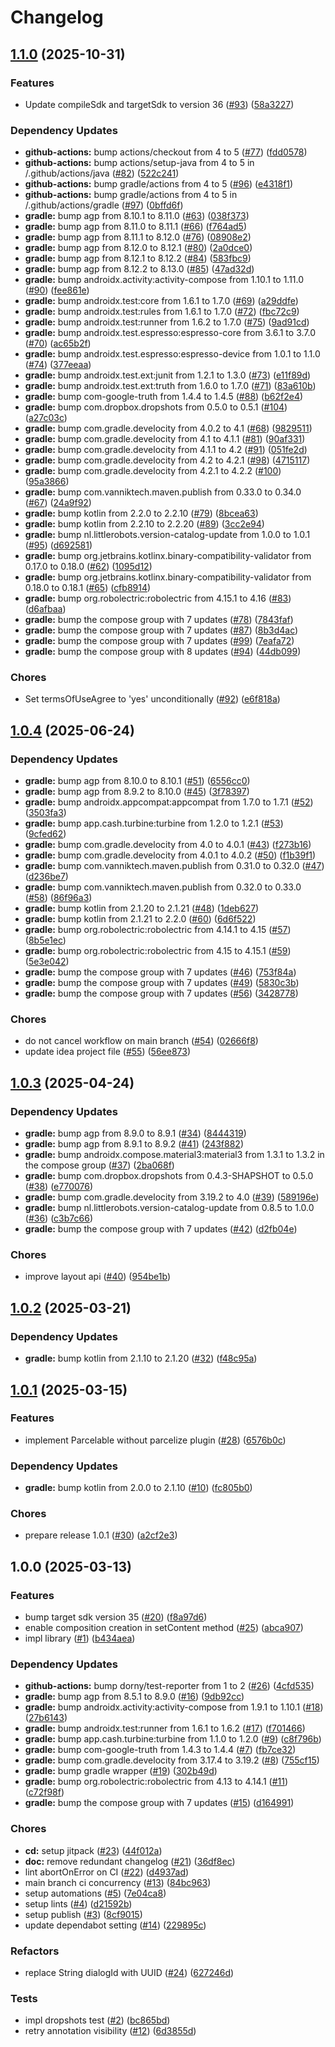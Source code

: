 # Changelog

## [1.1.0](https://github.com/RyuNen344/Tenugui/compare/1.0.4...1.1.0) (2025-10-31)


### Features

* Update compileSdk and targetSdk to version 36 ([#93](https://github.com/RyuNen344/Tenugui/issues/93)) ([58a3227](https://github.com/RyuNen344/Tenugui/commit/58a32276fbc2a76e4b2305d6a844a63bfb76c6a4))


### Dependency Updates

* **github-actions:** bump actions/checkout from 4 to 5 ([#77](https://github.com/RyuNen344/Tenugui/issues/77)) ([fdd0578](https://github.com/RyuNen344/Tenugui/commit/fdd057827417eaf9a18db82c9fd48f6035d6765d))
* **github-actions:** bump actions/setup-java from 4 to 5 in /.github/actions/java ([#82](https://github.com/RyuNen344/Tenugui/issues/82)) ([522c241](https://github.com/RyuNen344/Tenugui/commit/522c241fd9fd5f5bb470aba6651855834bd3ae4d))
* **github-actions:** bump gradle/actions from 4 to 5 ([#96](https://github.com/RyuNen344/Tenugui/issues/96)) ([e4318f1](https://github.com/RyuNen344/Tenugui/commit/e4318f12d52add3d1e4d6adccb622cd8bf83d810))
* **github-actions:** bump gradle/actions from 4 to 5 in /.github/actions/gradle ([#97](https://github.com/RyuNen344/Tenugui/issues/97)) ([0bffd6f](https://github.com/RyuNen344/Tenugui/commit/0bffd6f4775c48996ba64456adf29e2b808f8ed5))
* **gradle:** bump agp from 8.10.1 to 8.11.0 ([#63](https://github.com/RyuNen344/Tenugui/issues/63)) ([038f373](https://github.com/RyuNen344/Tenugui/commit/038f3730d38797d1401263b90119bb4e67f1be12))
* **gradle:** bump agp from 8.11.0 to 8.11.1 ([#66](https://github.com/RyuNen344/Tenugui/issues/66)) ([f764ad5](https://github.com/RyuNen344/Tenugui/commit/f764ad56d39fbccdb4ee79e1eed8f9dac7461973))
* **gradle:** bump agp from 8.11.1 to 8.12.0 ([#76](https://github.com/RyuNen344/Tenugui/issues/76)) ([08908e2](https://github.com/RyuNen344/Tenugui/commit/08908e2146840440d48e578fd208dc917f77b70b))
* **gradle:** bump agp from 8.12.0 to 8.12.1 ([#80](https://github.com/RyuNen344/Tenugui/issues/80)) ([2a0dce0](https://github.com/RyuNen344/Tenugui/commit/2a0dce0ca4d79d7e82be54001d3f876405d42313))
* **gradle:** bump agp from 8.12.1 to 8.12.2 ([#84](https://github.com/RyuNen344/Tenugui/issues/84)) ([583fbc9](https://github.com/RyuNen344/Tenugui/commit/583fbc90bca655516f8c2b95e000518766584dd1))
* **gradle:** bump agp from 8.12.2 to 8.13.0 ([#85](https://github.com/RyuNen344/Tenugui/issues/85)) ([47ad32d](https://github.com/RyuNen344/Tenugui/commit/47ad32dcdc2d51e04592b99c2d5ad3adf0f4caf6))
* **gradle:** bump androidx.activity:activity-compose from 1.10.1 to 1.11.0 ([#90](https://github.com/RyuNen344/Tenugui/issues/90)) ([fee861e](https://github.com/RyuNen344/Tenugui/commit/fee861ecef1671d405562fa8050df60d199b4e05))
* **gradle:** bump androidx.test:core from 1.6.1 to 1.7.0 ([#69](https://github.com/RyuNen344/Tenugui/issues/69)) ([a29ddfe](https://github.com/RyuNen344/Tenugui/commit/a29ddfe8db222f35b2e2e0b6f86adc7b796cb8d2))
* **gradle:** bump androidx.test:rules from 1.6.1 to 1.7.0 ([#72](https://github.com/RyuNen344/Tenugui/issues/72)) ([fbc72c9](https://github.com/RyuNen344/Tenugui/commit/fbc72c9a9813d9be187144eed622e6d6db9edfa9))
* **gradle:** bump androidx.test:runner from 1.6.2 to 1.7.0 ([#75](https://github.com/RyuNen344/Tenugui/issues/75)) ([9ad91cd](https://github.com/RyuNen344/Tenugui/commit/9ad91cd9815b8dd9cd4d8b57f1ef95ca4cd39ae6))
* **gradle:** bump androidx.test.espresso:espresso-core from 3.6.1 to 3.7.0 ([#70](https://github.com/RyuNen344/Tenugui/issues/70)) ([ac65b2f](https://github.com/RyuNen344/Tenugui/commit/ac65b2f39867704105d6a244bd1173bd85f4feec))
* **gradle:** bump androidx.test.espresso:espresso-device from 1.0.1 to 1.1.0 ([#74](https://github.com/RyuNen344/Tenugui/issues/74)) ([377eeaa](https://github.com/RyuNen344/Tenugui/commit/377eeaa3a509a73be8bca387bf9f0cb77d0226b0))
* **gradle:** bump androidx.test.ext:junit from 1.2.1 to 1.3.0 ([#73](https://github.com/RyuNen344/Tenugui/issues/73)) ([e11f89d](https://github.com/RyuNen344/Tenugui/commit/e11f89dc4f357f32acdeb80d7095b4d193bff3c2))
* **gradle:** bump androidx.test.ext:truth from 1.6.0 to 1.7.0 ([#71](https://github.com/RyuNen344/Tenugui/issues/71)) ([83a610b](https://github.com/RyuNen344/Tenugui/commit/83a610bf6b25464a64ae3d5d0322ef8fdb1e82cd))
* **gradle:** bump com-google-truth from 1.4.4 to 1.4.5 ([#88](https://github.com/RyuNen344/Tenugui/issues/88)) ([b62f2e4](https://github.com/RyuNen344/Tenugui/commit/b62f2e4276c59f51f984fc599389278d2c8d3c9a))
* **gradle:** bump com.dropbox.dropshots from 0.5.0 to 0.5.1 ([#104](https://github.com/RyuNen344/Tenugui/issues/104)) ([a27c03c](https://github.com/RyuNen344/Tenugui/commit/a27c03c2d179478894cfd35be8a62940443787f8))
* **gradle:** bump com.gradle.develocity from 4.0.2 to 4.1 ([#68](https://github.com/RyuNen344/Tenugui/issues/68)) ([9829511](https://github.com/RyuNen344/Tenugui/commit/9829511fbdd9f5ea385fce6418bf1242fdf59271))
* **gradle:** bump com.gradle.develocity from 4.1 to 4.1.1 ([#81](https://github.com/RyuNen344/Tenugui/issues/81)) ([90af331](https://github.com/RyuNen344/Tenugui/commit/90af331a5c71aeca5ceb1cdc0e4c710697ae5466))
* **gradle:** bump com.gradle.develocity from 4.1.1 to 4.2 ([#91](https://github.com/RyuNen344/Tenugui/issues/91)) ([051fe2d](https://github.com/RyuNen344/Tenugui/commit/051fe2dd798cbb5e83a567258946d90cffd7b994))
* **gradle:** bump com.gradle.develocity from 4.2 to 4.2.1 ([#98](https://github.com/RyuNen344/Tenugui/issues/98)) ([4715117](https://github.com/RyuNen344/Tenugui/commit/47151179c2653f46fc6df802d155a0ac3820b17f))
* **gradle:** bump com.gradle.develocity from 4.2.1 to 4.2.2 ([#100](https://github.com/RyuNen344/Tenugui/issues/100)) ([95a3866](https://github.com/RyuNen344/Tenugui/commit/95a386648442fdb98e1c38ae20bbe558e02f66f4))
* **gradle:** bump com.vanniktech.maven.publish from 0.33.0 to 0.34.0 ([#67](https://github.com/RyuNen344/Tenugui/issues/67)) ([24a9f92](https://github.com/RyuNen344/Tenugui/commit/24a9f92e83c745c9bb9f6850882552aad8324ac6))
* **gradle:** bump kotlin from 2.2.0 to 2.2.10 ([#79](https://github.com/RyuNen344/Tenugui/issues/79)) ([8bcea63](https://github.com/RyuNen344/Tenugui/commit/8bcea638c398fb3ee9bff7ed33440b990976ffa8))
* **gradle:** bump kotlin from 2.2.10 to 2.2.20 ([#89](https://github.com/RyuNen344/Tenugui/issues/89)) ([3cc2e94](https://github.com/RyuNen344/Tenugui/commit/3cc2e946118ddda744170fc299bc90bf1b00b55e))
* **gradle:** bump nl.littlerobots.version-catalog-update from 1.0.0 to 1.0.1 ([#95](https://github.com/RyuNen344/Tenugui/issues/95)) ([d692581](https://github.com/RyuNen344/Tenugui/commit/d69258144c29b5daa27b5318d1c035aefb68f595))
* **gradle:** bump org.jetbrains.kotlinx.binary-compatibility-validator from 0.17.0 to 0.18.0 ([#62](https://github.com/RyuNen344/Tenugui/issues/62)) ([1095d12](https://github.com/RyuNen344/Tenugui/commit/1095d123b2afc35bc0ae6a1d3cf7f50e2431ad77))
* **gradle:** bump org.jetbrains.kotlinx.binary-compatibility-validator from 0.18.0 to 0.18.1 ([#65](https://github.com/RyuNen344/Tenugui/issues/65)) ([cfb8914](https://github.com/RyuNen344/Tenugui/commit/cfb8914cf99277f368be8eea391c21abdce6451a))
* **gradle:** bump org.robolectric:robolectric from 4.15.1 to 4.16 ([#83](https://github.com/RyuNen344/Tenugui/issues/83)) ([d6afbaa](https://github.com/RyuNen344/Tenugui/commit/d6afbaa1d13763973919ff954ad957d8be6d1575))
* **gradle:** bump the compose group with 7 updates ([#78](https://github.com/RyuNen344/Tenugui/issues/78)) ([7843faf](https://github.com/RyuNen344/Tenugui/commit/7843faf7930d493ff3e5ceb22197b3183aa14bd3))
* **gradle:** bump the compose group with 7 updates ([#87](https://github.com/RyuNen344/Tenugui/issues/87)) ([8b3d4ac](https://github.com/RyuNen344/Tenugui/commit/8b3d4ac1f6aa8075684c28d021919da25a24926f))
* **gradle:** bump the compose group with 7 updates ([#99](https://github.com/RyuNen344/Tenugui/issues/99)) ([7eafa72](https://github.com/RyuNen344/Tenugui/commit/7eafa721feed5d75d78833e6834b47ae8ef8d412))
* **gradle:** bump the compose group with 8 updates ([#94](https://github.com/RyuNen344/Tenugui/issues/94)) ([44db099](https://github.com/RyuNen344/Tenugui/commit/44db09904569c0b91c9d95787042cbc7bb522399))


### Chores

* Set termsOfUseAgree to 'yes' unconditionally ([#92](https://github.com/RyuNen344/Tenugui/issues/92)) ([e6f818a](https://github.com/RyuNen344/Tenugui/commit/e6f818afc6fbf137d4f83c5541fc30c7324a12c3))

## [1.0.4](https://github.com/RyuNen344/Tenugui/compare/1.0.3...1.0.4) (2025-06-24)


### Dependency Updates

* **gradle:** bump agp from 8.10.0 to 8.10.1 ([#51](https://github.com/RyuNen344/Tenugui/issues/51)) ([6556cc0](https://github.com/RyuNen344/Tenugui/commit/6556cc0f3828fbfc96c51508bfd62a3f969e0be1))
* **gradle:** bump agp from 8.9.2 to 8.10.0 ([#45](https://github.com/RyuNen344/Tenugui/issues/45)) ([3f78397](https://github.com/RyuNen344/Tenugui/commit/3f7839789212fea7c57f3fd8d5f11d5a9247f871))
* **gradle:** bump androidx.appcompat:appcompat from 1.7.0 to 1.7.1 ([#52](https://github.com/RyuNen344/Tenugui/issues/52)) ([3503fa3](https://github.com/RyuNen344/Tenugui/commit/3503fa3124a7353316cc0c4cfcccb9023d17e62b))
* **gradle:** bump app.cash.turbine:turbine from 1.2.0 to 1.2.1 ([#53](https://github.com/RyuNen344/Tenugui/issues/53)) ([9cfed62](https://github.com/RyuNen344/Tenugui/commit/9cfed62cffef88a5000fefb5990fcb6f06384741))
* **gradle:** bump com.gradle.develocity from 4.0 to 4.0.1 ([#43](https://github.com/RyuNen344/Tenugui/issues/43)) ([f273b16](https://github.com/RyuNen344/Tenugui/commit/f273b1659e20bbb48c1ade78d0527309fccf1e25))
* **gradle:** bump com.gradle.develocity from 4.0.1 to 4.0.2 ([#50](https://github.com/RyuNen344/Tenugui/issues/50)) ([f1b39f1](https://github.com/RyuNen344/Tenugui/commit/f1b39f1dc3bbd5576f729b5e25a467b3094f062c))
* **gradle:** bump com.vanniktech.maven.publish from 0.31.0 to 0.32.0 ([#47](https://github.com/RyuNen344/Tenugui/issues/47)) ([d236be7](https://github.com/RyuNen344/Tenugui/commit/d236be7c1bfa22bd6b66b148fa82095e6d1ac283))
* **gradle:** bump com.vanniktech.maven.publish from 0.32.0 to 0.33.0 ([#58](https://github.com/RyuNen344/Tenugui/issues/58)) ([86f96a3](https://github.com/RyuNen344/Tenugui/commit/86f96a316a3925441a13d1aa9a28392754e49e95))
* **gradle:** bump kotlin from 2.1.20 to 2.1.21 ([#48](https://github.com/RyuNen344/Tenugui/issues/48)) ([1deb627](https://github.com/RyuNen344/Tenugui/commit/1deb627df521b44e22a91ecaac9e5ba33376189a))
* **gradle:** bump kotlin from 2.1.21 to 2.2.0 ([#60](https://github.com/RyuNen344/Tenugui/issues/60)) ([6d6f522](https://github.com/RyuNen344/Tenugui/commit/6d6f5220d6a1d2a8cc3a8484810fc2574e3e625b))
* **gradle:** bump org.robolectric:robolectric from 4.14.1 to 4.15 ([#57](https://github.com/RyuNen344/Tenugui/issues/57)) ([8b5e1ec](https://github.com/RyuNen344/Tenugui/commit/8b5e1ec1a95696d8b55cec02d7d0b35582a36775))
* **gradle:** bump org.robolectric:robolectric from 4.15 to 4.15.1 ([#59](https://github.com/RyuNen344/Tenugui/issues/59)) ([5e3e042](https://github.com/RyuNen344/Tenugui/commit/5e3e042325499ffc600877b82f6cf037be5c54ac))
* **gradle:** bump the compose group with 7 updates ([#46](https://github.com/RyuNen344/Tenugui/issues/46)) ([753f84a](https://github.com/RyuNen344/Tenugui/commit/753f84ad8ddacabaf312a80bc5ee0b245f262d01))
* **gradle:** bump the compose group with 7 updates ([#49](https://github.com/RyuNen344/Tenugui/issues/49)) ([5830c3b](https://github.com/RyuNen344/Tenugui/commit/5830c3bab79a811b49e7f501d3d8641e26c9dcab))
* **gradle:** bump the compose group with 7 updates ([#56](https://github.com/RyuNen344/Tenugui/issues/56)) ([3428778](https://github.com/RyuNen344/Tenugui/commit/3428778500c50376fc31a9ccd1f178edf071096f))


### Chores

* do not cancel workflow on main branch ([#54](https://github.com/RyuNen344/Tenugui/issues/54)) ([02666f8](https://github.com/RyuNen344/Tenugui/commit/02666f8ad49c193c5c315360423581029ef6698d))
* update idea project file ([#55](https://github.com/RyuNen344/Tenugui/issues/55)) ([56ee873](https://github.com/RyuNen344/Tenugui/commit/56ee8730d3cf574b1f90bcb0851c1b02855a6ce5))

## [1.0.3](https://github.com/RyuNen344/Tenugui/compare/1.0.2...1.0.3) (2025-04-24)


### Dependency Updates

* **gradle:** bump agp from 8.9.0 to 8.9.1 ([#34](https://github.com/RyuNen344/Tenugui/issues/34)) ([8444319](https://github.com/RyuNen344/Tenugui/commit/8444319541b8a8d4a36af0fb9f0741864a28f296))
* **gradle:** bump agp from 8.9.1 to 8.9.2 ([#41](https://github.com/RyuNen344/Tenugui/issues/41)) ([243f882](https://github.com/RyuNen344/Tenugui/commit/243f88215b6cca69e93d8bc138d628e5ed7488a3))
* **gradle:** bump androidx.compose.material3:material3 from 1.3.1 to 1.3.2 in the compose group ([#37](https://github.com/RyuNen344/Tenugui/issues/37)) ([2ba068f](https://github.com/RyuNen344/Tenugui/commit/2ba068f4b69932157c8c4504321e755b1033d9f7))
* **gradle:** bump com.dropbox.dropshots from 0.4.3-SHAPSHOT to 0.5.0 ([#38](https://github.com/RyuNen344/Tenugui/issues/38)) ([e770076](https://github.com/RyuNen344/Tenugui/commit/e770076c89bbb87b845cee0b853f0ce428dbdf86))
* **gradle:** bump com.gradle.develocity from 3.19.2 to 4.0 ([#39](https://github.com/RyuNen344/Tenugui/issues/39)) ([589196e](https://github.com/RyuNen344/Tenugui/commit/589196e9352a4f79c1be838f9c9c5620ee9e8dd7))
* **gradle:** bump nl.littlerobots.version-catalog-update from 0.8.5 to 1.0.0 ([#36](https://github.com/RyuNen344/Tenugui/issues/36)) ([c3b7c66](https://github.com/RyuNen344/Tenugui/commit/c3b7c6678fd2ce7f5b28b4c23cbae4e6e0779d92))
* **gradle:** bump the compose group with 7 updates ([#42](https://github.com/RyuNen344/Tenugui/issues/42)) ([d2fb04e](https://github.com/RyuNen344/Tenugui/commit/d2fb04e88b6600d15944c966c6850b54cc43bc46))


### Chores

* improve layout api ([#40](https://github.com/RyuNen344/Tenugui/issues/40)) ([954be1b](https://github.com/RyuNen344/Tenugui/commit/954be1bdd75a290d02c5f4be54b585865988812e))

## [1.0.2](https://github.com/RyuNen344/Tenugui/compare/1.0.1...1.0.2) (2025-03-21)


### Dependency Updates

* **gradle:** bump kotlin from 2.1.10 to 2.1.20 ([#32](https://github.com/RyuNen344/Tenugui/issues/32)) ([f48c95a](https://github.com/RyuNen344/Tenugui/commit/f48c95a9d2c86f3d64722664b0a1f3214ec341bc))

## [1.0.1](https://github.com/RyuNen344/Tenugui/compare/1.0.0...1.0.1) (2025-03-15)


### Features

* implement Parcelable without parcelize plugin ([#28](https://github.com/RyuNen344/Tenugui/issues/28)) ([6576b0c](https://github.com/RyuNen344/Tenugui/commit/6576b0c5b58e386c005276e0cfb23ce4bed043de))


### Dependency Updates

* **gradle:** bump kotlin from 2.0.0 to 2.1.10 ([#10](https://github.com/RyuNen344/Tenugui/issues/10)) ([fc805b0](https://github.com/RyuNen344/Tenugui/commit/fc805b0ce9d73d1990e63e61e61f04d0f5d1b82a))


### Chores

* prepare release 1.0.1 ([#30](https://github.com/RyuNen344/Tenugui/issues/30)) ([a2cf2e3](https://github.com/RyuNen344/Tenugui/commit/a2cf2e30b73e92bb3c762f7a9fc6a9e40e958bc4))

## 1.0.0 (2025-03-13)


### Features

* bump target sdk version 35 ([#20](https://github.com/RyuNen344/Tenugui/issues/20)) ([f8a97d6](https://github.com/RyuNen344/Tenugui/commit/f8a97d6ac62e2bc80e4c583ac7cc6d16ea5306cf))
* enable composition creation in setContent method ([#25](https://github.com/RyuNen344/Tenugui/issues/25)) ([abca907](https://github.com/RyuNen344/Tenugui/commit/abca907bc020388cbb0d366a55879cf0b90b8d22))
* impl library ([#1](https://github.com/RyuNen344/Tenugui/issues/1)) ([b434aea](https://github.com/RyuNen344/Tenugui/commit/b434aea43feba8a584241093ba9bbee454a65015))


### Dependency Updates

* **github-actions:** bump dorny/test-reporter from 1 to 2 ([#26](https://github.com/RyuNen344/Tenugui/issues/26)) ([4cfd535](https://github.com/RyuNen344/Tenugui/commit/4cfd53547486df1423b5ba76600251fb30211af6))
* **gradle:** bump agp from 8.5.1 to 8.9.0 ([#16](https://github.com/RyuNen344/Tenugui/issues/16)) ([9db92cc](https://github.com/RyuNen344/Tenugui/commit/9db92cc684e3aadd21391cd55710ebdd40c48ff8))
* **gradle:** bump androidx.activity:activity-compose from 1.9.1 to 1.10.1 ([#18](https://github.com/RyuNen344/Tenugui/issues/18)) ([27b6143](https://github.com/RyuNen344/Tenugui/commit/27b6143a48ae59019f7b4c5a76dc3bb44a3be616))
* **gradle:** bump androidx.test:runner from 1.6.1 to 1.6.2 ([#17](https://github.com/RyuNen344/Tenugui/issues/17)) ([f701466](https://github.com/RyuNen344/Tenugui/commit/f70146618d2e05740d65eb028d14066819e4e298))
* **gradle:** bump app.cash.turbine:turbine from 1.1.0 to 1.2.0 ([#9](https://github.com/RyuNen344/Tenugui/issues/9)) ([c8f796b](https://github.com/RyuNen344/Tenugui/commit/c8f796baa508b10a087e1a1b0d40f0dfe10f93ce))
* **gradle:** bump com-google-truth from 1.4.3 to 1.4.4 ([#7](https://github.com/RyuNen344/Tenugui/issues/7)) ([fb7ce32](https://github.com/RyuNen344/Tenugui/commit/fb7ce32fda8ed06d67533236b08ce04e80f96f92))
* **gradle:** bump com.gradle.develocity from 3.17.4 to 3.19.2 ([#8](https://github.com/RyuNen344/Tenugui/issues/8)) ([755cf15](https://github.com/RyuNen344/Tenugui/commit/755cf15e7eb37c2f7e8ee8625394c8752a81e0c4))
* **gradle:** bump gradle wrapper ([#19](https://github.com/RyuNen344/Tenugui/issues/19)) ([302b49d](https://github.com/RyuNen344/Tenugui/commit/302b49dc8dbce998473cdddf34752a9d139434ff))
* **gradle:** bump org.robolectric:robolectric from 4.13 to 4.14.1 ([#11](https://github.com/RyuNen344/Tenugui/issues/11)) ([c72f98f](https://github.com/RyuNen344/Tenugui/commit/c72f98f27ae811d0924168a936e6406e94bc9a1e))
* **gradle:** bump the compose group with 7 updates ([#15](https://github.com/RyuNen344/Tenugui/issues/15)) ([d164991](https://github.com/RyuNen344/Tenugui/commit/d164991cc433ec05bb8affdf97f94a09daf3e961))


### Chores

* **cd:** setup jitpack ([#23](https://github.com/RyuNen344/Tenugui/issues/23)) ([44f012a](https://github.com/RyuNen344/Tenugui/commit/44f012a5b991834c9e661ef6ef124ffbb79e0df9))
* **doc:** remove redundant changelog ([#21](https://github.com/RyuNen344/Tenugui/issues/21)) ([36df8ec](https://github.com/RyuNen344/Tenugui/commit/36df8ec619206df36a9ec3a318369a1827f36813))
* lint abortOnError on CI ([#22](https://github.com/RyuNen344/Tenugui/issues/22)) ([d4937ad](https://github.com/RyuNen344/Tenugui/commit/d4937ad50b61ac337a1874db53de58257dd4d1af))
* main branch ci concurrency ([#13](https://github.com/RyuNen344/Tenugui/issues/13)) ([84bc963](https://github.com/RyuNen344/Tenugui/commit/84bc96353b121d16510c4b9ab91a46e456e0f7ba))
* setup automations ([#5](https://github.com/RyuNen344/Tenugui/issues/5)) ([7e04ca8](https://github.com/RyuNen344/Tenugui/commit/7e04ca8e1fb1d03fca660338feb23fa89a65f300))
* setup lints ([#4](https://github.com/RyuNen344/Tenugui/issues/4)) ([d21592b](https://github.com/RyuNen344/Tenugui/commit/d21592b089da277fe60fcadf8deaa8acf17e1742))
* setup publish ([#3](https://github.com/RyuNen344/Tenugui/issues/3)) ([8cf9015](https://github.com/RyuNen344/Tenugui/commit/8cf901507a5e0990becb1157853e25dac208120f))
* update dependabot setting ([#14](https://github.com/RyuNen344/Tenugui/issues/14)) ([229895c](https://github.com/RyuNen344/Tenugui/commit/229895c7187fc3e32222cd40de0d44019e5ea3f9))


### Refactors

* replace String dialogId with UUID ([#24](https://github.com/RyuNen344/Tenugui/issues/24)) ([627246d](https://github.com/RyuNen344/Tenugui/commit/627246dd68ce9689e23bc21461faf16b16b80731))


### Tests

* impl dropshots test ([#2](https://github.com/RyuNen344/Tenugui/issues/2)) ([bc865bd](https://github.com/RyuNen344/Tenugui/commit/bc865bd2762d2637a055e14f7395c455ca01c34a))
* retry annotation visibility ([#12](https://github.com/RyuNen344/Tenugui/issues/12)) ([6d3855d](https://github.com/RyuNen344/Tenugui/commit/6d3855d8e08a9ec1ecd00b910deab1084831da22))
